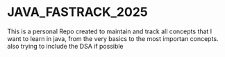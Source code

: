# JAVA_FASTRACK_2025
This is a personal Repo created to maintain and track all concepts that I want to learn in java, from the very basics to the most importan concepts. also trying to include the DSA if possible
